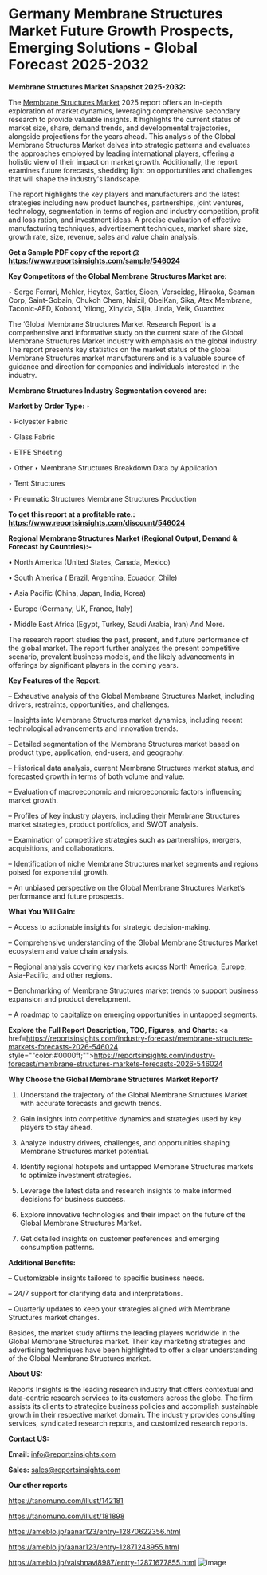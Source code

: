 # Germany Membrane Structures Market Future Growth Prospects, Emerging Solutions - Global Forecast 2025-2032

<strong>Membrane Structures Market Snapshot 2025-2032:</strong>

The <a href=https://www.reportsinsights.com/sample/546024>Membrane Structures Market</a> 2025 report offers an in-depth exploration of market dynamics, leveraging comprehensive secondary research to provide valuable insights. It highlights the current status of market size, share, demand trends, and developmental trajectories, alongside projections for the years ahead. This analysis of the Global Membrane Structures Market delves into strategic patterns and evaluates the approaches employed by leading international players, offering a holistic view of their impact on market growth. Additionally, the report examines future forecasts, shedding light on opportunities and challenges that will shape the industry's landscape.

The report highlights the key players and manufacturers and the latest strategies including new product launches, partnerships, joint ventures, technology, segmentation in terms of region and industry competition, profit and loss ration, and investment ideas. A precise evaluation of effective manufacturing techniques, advertisement techniques, market share size, growth rate, size, revenue, sales and value chain analysis.

<strong>Get a Sample PDF copy of the report @ <a href=https://www.reportsinsights.com/sample/546024 style=color:#0000ff;>https://www.reportsinsights.com/sample/546024</a></strong>

<strong>Key Competitors of the Global Membrane Structures Market are:</strong>

‣ Serge Ferrari, Mehler, Heytex, Sattler, Sioen, Verseidag, Hiraoka, Seaman Corp, Saint-Gobain, Chukoh Chem, Naizil, ObeiKan, Sika, Atex Membrane, Taconic-AFD, Kobond, Yilong, Xinyida, Sijia, Jinda, Veik, Guardtex

The ‘Global Membrane Structures Market Research Report’ is a comprehensive and informative study on the current state of the Global Membrane Structures Market industry with emphasis on the global industry. The report presents key statistics on the market status of the global Membrane Structures market manufacturers and is a valuable source of guidance and direction for companies and individuals interested in the industry.

<strong>Membrane Structures Industry Segmentation covered are:</strong>

<strong>Market by Order Type: </strong>
‣ 

‣ Polyester Fabric

‣ Glass Fabric

‣ ETFE Sheeting

‣ Other
‣ Membrane Structures Breakdown Data by Application

‣ Tent Structures

‣ Pneumatic Structures
Membrane Structures Production

<strong>To get this report at a profitable rate.: <a href=https://www.reportsinsights.com/discount/546024 style=color:#0000ff;>https://www.reportsinsights.com/discount/546024</a></strong>

<strong>Regional Membrane Structures Market (Regional Output, Demand &amp; Forecast by Countries):-</strong>

• North America (United States, Canada, Mexico)

• South America ( Brazil, Argentina, Ecuador, Chile)

• Asia Pacific (China, Japan, India, Korea)

• Europe (Germany, UK, France, Italy)

• Middle East Africa (Egypt, Turkey, Saudi Arabia, Iran) And More.

The research report studies the past, present, and future performance of the global market. The report further analyzes the present competitive scenario, prevalent business models, and the likely advancements in offerings by significant players in the coming years.

<strong>Key Features of the Report:</strong>

– Exhaustive analysis of the Global Membrane Structures Market, including drivers, restraints, opportunities, and challenges.

– Insights into Membrane Structures market dynamics, including recent technological advancements and innovation trends.

– Detailed segmentation of the Membrane Structures market based on product type, application, end-users, and geography.

– Historical data analysis, current Membrane Structures market status, and forecasted growth in terms of both volume and value.

– Evaluation of macroeconomic and microeconomic factors influencing market growth.

– Profiles of key industry players, including their Membrane Structures market strategies, product portfolios, and SWOT analysis.

– Examination of competitive strategies such as partnerships, mergers, acquisitions, and collaborations.

– Identification of niche Membrane Structures market segments and regions poised for exponential growth.

– An unbiased perspective on the Global Membrane Structures Market’s performance and future prospects.

<strong>What You Will Gain:</strong>

– Access to actionable insights for strategic decision-making.

– Comprehensive understanding of the Global Membrane Structures Market ecosystem and value chain analysis.

– Regional analysis covering key markets across North America, Europe, Asia-Pacific, and other regions.

– Benchmarking of Membrane Structures market trends to support business expansion and product development.

– A roadmap to capitalize on emerging opportunities in untapped segments.

<strong>Explore the Full Report Description, TOC, Figures, and Charts:</strong>
<a href=https://reportsinsights.com/industry-forecast/membrane-structures-markets-forecasts-2026-546024 style=""color:#0000ff;"">https://reportsinsights.com/industry-forecast/membrane-structures-markets-forecasts-2026-546024</a>

<strong>Why Choose the Global Membrane Structures Market Report?</strong>

1. Understand the trajectory of the Global Membrane Structures Market with accurate forecasts and growth trends.

2. Gain insights into competitive dynamics and strategies used by key players to stay ahead.

3. Analyze industry drivers, challenges, and opportunities shaping Membrane Structures market potential.

4. Identify regional hotspots and untapped Membrane Structures markets to optimize investment strategies.

5. Leverage the latest data and research insights to make informed decisions for business success.

6. Explore innovative technologies and their impact on the future of the Global Membrane Structures Market.

7. Get detailed insights on customer preferences and emerging consumption patterns.

<strong>Additional Benefits:</strong>

– Customizable insights tailored to specific business needs.

– 24/7 support for clarifying data and interpretations.

– Quarterly updates to keep your strategies aligned with Membrane Structures market changes.

Besides, the market study affirms the leading players worldwide in the Global Membrane Structures market. Their key marketing strategies and advertising techniques have been highlighted to offer a clear understanding of the Global Membrane Structures market.

<strong><strong>About US</strong>:</strong>

Reports Insights is the leading research industry that offers contextual and data-centric research services to its customers across the globe. The firm assists its clients to strategize business policies and accomplish sustainable growth in their respective market domain. The industry provides consulting services, syndicated research reports, and customized research reports.

<strong>Contact US:</strong>

<p class=><b>Email:</b> <a href=mailto:info@reportsinsights.com>info@reportsinsights.com</a></p>
<p class=><b>Sales:</b> <a href=mailto:sales@reportsinsights.com>sales@reportsinsights.com</a></p>

<strong>Our other reports</strong>

<a href=https://tanomuno.com/illust/142181>https://tanomuno.com/illust/142181</a>

<a href=https://tanomuno.com/illust/181898>https://tanomuno.com/illust/181898</a>

<a href=https://ameblo.jp/aanar123/entry-12870622356.html>https://ameblo.jp/aanar123/entry-12870622356.html</a>

<a href=https://ameblo.jp/aanar123/entry-12871248955.html>https://ameblo.jp/aanar123/entry-12871248955.html</a>

<a href=https://ameblo.jp/vaishnavi8987/entry-12871677855.html>https://ameblo.jp/vaishnavi8987/entry-12871677855.html</a>
![image](https://github.com/user-attachments/assets/6ce46274-dc21-48cb-8a1a-c4d096ee8319)
